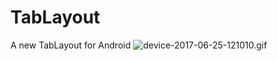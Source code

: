 # TabLayout
A new TabLayout for Android
![device-2017-06-25-121010.gif](http://upload-images.jianshu.io/upload_images/2381335-a2c22fa7139fabc4.gif?imageMogr2/auto-orient/strip)
